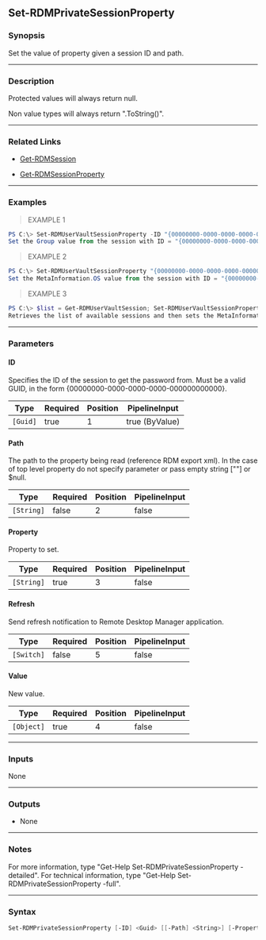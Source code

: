 Set-RDMPrivateSessionProperty
-----------------------------

### Synopsis
Set the value of property given a session ID and path.

---

### Description

Protected values will always return null.

Non value types will always return ".ToString()".

---

### Related Links
* [Get-RDMSession](Get-RDMSession)

* [Get-RDMSessionProperty](Get-RDMSessionProperty)

---

### Examples
> EXAMPLE 1

```PowerShell
PS C:\> Set-RDMUserVaultSessionProperty -ID "{00000000-0000-0000-0000-000000000000}" -Property "Group" -Value "My New Group Name"
Set the Group value from the session with ID = "{00000000-0000-0000-0000-000000000000}".
```
> EXAMPLE 2

```PowerShell
PS C:\> Set-RDMUserVaultSessionProperty "{00000000-0000-0000-0000-000000000000}" "MetaInformation" "OS" "Windows Server 2008 R2"
Set the MetaInformation.OS value from the session with ID = "{00000000-0000-0000-0000-000000000000}".
```
> EXAMPLE 3

```PowerShell
PS C:\> $list = Get-RDMUserVaultSession; Set-RDMUserVaultSessionProperty -ID $list[1].ID -Path "MetaInformation" -Property "OS" -Value "Windows Server 2008 R2"
Retrieves the list of available sessions and then sets the MetaInformation.OS value of the the second element in the list.
```

---

### Parameters
#### **ID**
Specifies the ID of the session to get the password from.
Must be a valid GUID, in the form {00000000-0000-0000-0000-000000000000}.

|Type    |Required|Position|PipelineInput |
|--------|--------|--------|--------------|
|`[Guid]`|true    |1       |true (ByValue)|

#### **Path**
The path to the property being read (reference RDM export xml). In the case of top level property do not specify parameter or pass empty string [""] or $null.

|Type      |Required|Position|PipelineInput|
|----------|--------|--------|-------------|
|`[String]`|false   |2       |false        |

#### **Property**
Property to set.

|Type      |Required|Position|PipelineInput|
|----------|--------|--------|-------------|
|`[String]`|true    |3       |false        |

#### **Refresh**
Send refresh notification to Remote Desktop Manager application.

|Type      |Required|Position|PipelineInput|
|----------|--------|--------|-------------|
|`[Switch]`|false   |5       |false        |

#### **Value**
New value.

|Type      |Required|Position|PipelineInput|
|----------|--------|--------|-------------|
|`[Object]`|true    |4       |false        |

---

### Inputs
None

---

### Outputs
* None

---

### Notes
For more information, type "Get-Help Set-RDMPrivateSessionProperty -detailed". For technical information, type "Get-Help Set-RDMPrivateSessionProperty -full".

---

### Syntax
```PowerShell
Set-RDMPrivateSessionProperty [-ID] <Guid> [[-Path] <String>] [-Property] <String> [-Value] <Object> [[-Refresh]] [<CommonParameters>]
```
